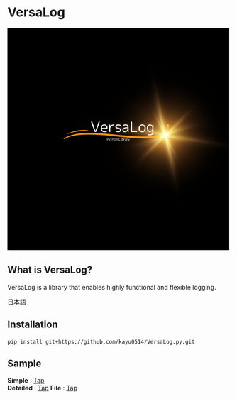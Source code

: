 # VersaLog

![logo](/image/VersaLog.png)

## What is VersaLog?

VersaLog is a library that enables highly functional and flexible logging.

[日本語](README.md)

## Installation

```
pip install git+https://github.com/kayu0514/VersaLog.py.git
```

## Sample

**Simple** : [Tap](/tests/simple_test.py)  
**Detailed** : [Tap](/tests/detailed_test.py)
**File** : [Tap](/tests/file_test.py)

